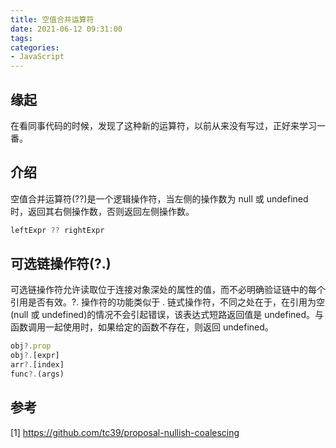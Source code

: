 ```yaml
---
title: 空值合并运算符
date: 2021-06-12 09:31:00
tags:
categories:
- JavaScript
---
```


## 缘起
在看同事代码的时候，发现了这种新的运算符，以前从来没有写过，正好来学习一番。

## 介绍
空值合并运算符(??)是一个逻辑操作符，当左侧的操作数为 null 或 undefined 时，返回其右侧操作数，否则返回左侧操作数。
```javascript
leftExpr ?? rightExpr
```

## 可选链操作符(?.)
可选链操作符允许读取位于连接对象深处的属性的值，而不必明确验证链中的每个引用是否有效。?. 操作符的功能类似于 . 链式操作符，不同之处在于，在引用为空(null 或 undefined)的情况不会引起错误，该表达式短路返回值是 undefined。与函数调用一起使用时，如果给定的函数不存在，则返回 undefined。
```javascript
obj?.prop
obj?.[expr]
arr?.[index]
func?.(args)
```

## 参考
[1] https://github.com/tc39/proposal-nullish-coalescing